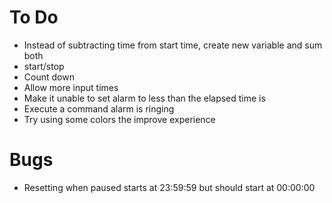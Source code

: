 # To Do

* Instead of subtracting time from start time, create new variable and sum both
* start/stop
* Count down
* Allow more input times
* Make it unable to set alarm to less than the elapsed time is
* Execute a command alarm is ringing
* Try using some colors the improve experience

# Bugs

* Resetting when paused starts at 23:59:59 but should start at 00:00:00
